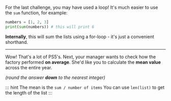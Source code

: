 
For the last challenge, you may have used a loop!
It's much easier to use the `sum` function, for example:
```python
numbers = [1, 2, 3]
print(sum(numbers)) # this will print 6
```
**Internally**, this will sum the lists using a for-loop - it's just a convenient shorthand.

---

Wow! That's a lot of PS5's. Next, your manager wants to check how the factory performed **on average**. She'd like you to calculate the **mean value** across the entire year.

*(round the answer **down** to the nearest integer)*

::: hint
The mean is the `sum / number of items`
You can use `len(list)` to get the length of the list
:::

